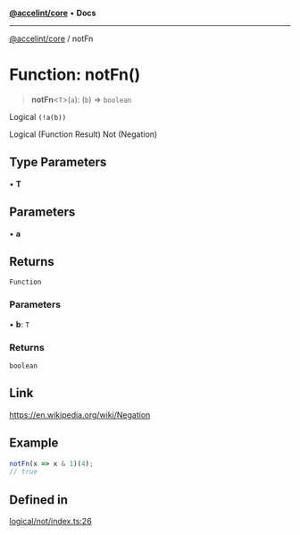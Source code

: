 [**@accelint/core**](../README.md) • **Docs**

***

[@accelint/core](../README.md) / notFn

# Function: notFn()

> **notFn**\<`T`\>(`a`): (`b`) => `boolean`

Logical `(!a(b))`

Logical (Function Result) Not (Negation)

## Type Parameters

• **T**

## Parameters

• **a**

## Returns

`Function`

### Parameters

• **b**: `T`

### Returns

`boolean`

## Link

https://en.wikipedia.org/wiki/Negation

## Example

```ts
notFn(x => x & 1)(4);
// true
```

## Defined in

[logical/not/index.ts:26](https://github.com/gohypergiant/standard-toolkit/blob/87ae5060c82d212b75a10cafb0030b08916e90f1/packages/core/src/logical/not/index.ts#L26)
